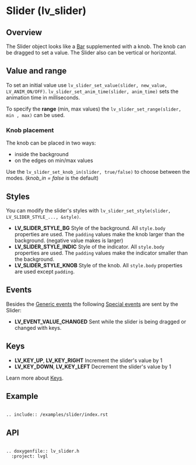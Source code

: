 # Slider (lv_slider)

## Overview

The Slider object looks like a [Bar](/object-types/bar) supplemented with a knob. The knob can be dragged to set a value. The Slider also can be vertical or horizontal.

## Value and range
To set an initial value use `lv_slider_set_value(slider, new_value, LV_ANIM_ON/OFF)`. 
`lv_slider_set_anim_time(slider, anim_time)` sets the animation time in milliseconds.

To specify the **range** (min, max values) the `lv_slider_set_range(slider, min , max)` can be used.

### Knob placement
The knob can be placed in two ways:
- inside the background
- on the edges on min/max values

Use the `lv_slider_set_knob_in(slider, true/false)` to choose between the modes. (*knob_in = false* is the default)


## Styles
You can modify the slider's styles with `lv_slider_set_style(slider, LV_SLIDER_STYLE_..., &style)`.

- **LV_SLIDER_STYLE_BG** Style of the background. All `style.body` properties are used. The `padding` values make the knob larger than the background. (negative value makes is larger)
- **LV_SLIDER_STYLE_INDIC** Style of the indicator. All `style.body` properties are used. The `padding` values make the indicator smaller than the background. 
- **LV_SLIDER_STYLE_KNOB** Style of the knob.  All `style.body` properties are used except `padding`. 

## Events
Besides the [Generic events](/overview/event.html#generic-events) the following [Special events](/overview/event.html#special-events) are sent by the Slider:
- **LV_EVENT_VALUE_CHANGED** Sent while the slider is being dragged or changed with keys.

## Keys
- **LV_KEY_UP**, **LV_KEY_RIGHT** Increment the slider's value by 1
- **LV_KEY_DOWN**, **LV_KEY_LEFT** Decrement the slider's value by 1

Learn more about [Keys](/overview/indev).

## Example

```eval_rst

.. include:: /examples/slider/index.rst

```


## API 

```eval_rst

.. doxygenfile:: lv_slider.h
  :project: lvgl
        
```
